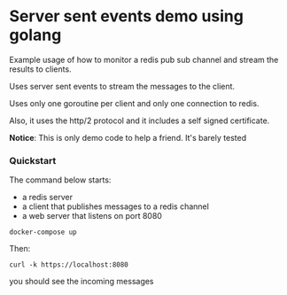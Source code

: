 # Server sent events demo using golang

Example usage of how to monitor a redis pub sub channel and stream the results to clients.

Uses server sent events to stream the messages to the client.

Uses only one goroutine per client and only one connection to redis.

Also, it uses the http/2 protocol and it includes a self signed certificate.


**Notice**: This is only demo code to help a friend. It's barely tested


### Quickstart

The command below starts:
- a redis server
- a client that publishes messages to a redis channel
- a web server that listens on port 8080

```
docker-compose up
```

Then:

```
curl -k https://localhost:8080
```


you should see the incoming messages


